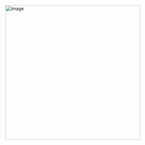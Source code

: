 <img width="425" alt="image" src="https://github.com/user-attachments/assets/c763a8b8-0b1a-42e3-be03-055abae724b1">
